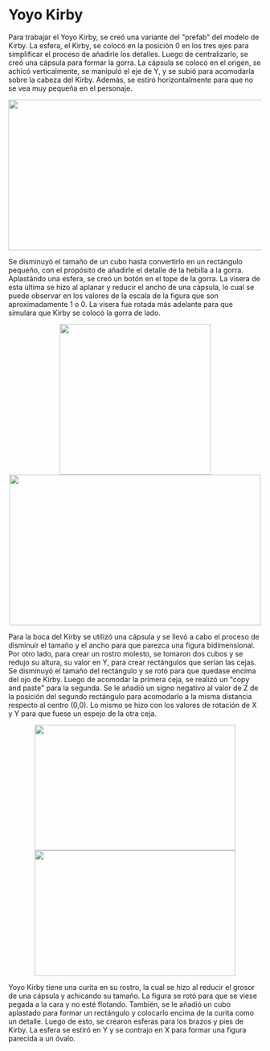# Yoyo Kirby

Para trabajar el Yoyo Kirby, se creó una variante del "prefab" del modelo de Kirby. La esfera, el Kirby, se colocó en la posición 0 en los tres ejes para simplificar el proceso de añadirle los detalles. Luego de centralizarlo, se creó una cápsula para formar la gorra. La cápsula se colocó en el origen, se achicó verticalmente, se manipuló el eje de Y, y se subió para acomodarla sobre la cabeza del Kirby. Además, se estiró horizontalmente para que no se vea muy pequeña en el personaje.

<p align="center">
   <img src="https://github.com/user-attachments/assets/e29cce5c-6661-4fbe-86fb-d1694a547fd8" height="300" width="600" />
</p>

Se disminuyó el tamaño de un cubo hasta convertirlo en un rectángulo pequeño, con el propósito de añadirle el detalle de la hebilla a la gorra. Aplastándo una esfera, se creó un botón en el tope de la gorra. La visera de esta última se hizo al aplanar y reducir el ancho de una cápsula, lo cual se puede observar en los valores de la escala de la figura que son aproximadamente 1 o 0. La visera fue rotada más adelante para que simulara que Kirby se colocó la gorra de lado.

<p align="center">
   <img src="https://github.com/user-attachments/assets/67aec6ff-6909-4a7e-bb0a-ab69c27840ba" height="300" width="300" />
   <img src="https://github.com/user-attachments/assets/24c7414e-30aa-4450-80da-21619a4b977a" height="300" width="500" />
</p>

Para la boca del Kirby se utilizó una cápsula y se llevó a cabo el proceso de disminuir el tamaño y el ancho para que parezca una figura bidimensional. Por otro lado, para crear un rostro molesto, se tomaron dos cubos y se redujo su altura, su valor en Y, para crear rectángulos que serían las cejas. Se disminuyó el tamaño del rectángulo y se rotó para que quedase encima del ojo de Kirby. Luego de acomodar la primera ceja, se realizó un "copy and paste" para la segunda. Se le añadió un signo negativo al valor de Z de la posición del segundo rectángulo para acomodarlo a la misma distancia respecto al centro (0,0). Lo mismo se hizo con los valores de rotación de X y Y para que fuese un espejo de la otra ceja. 

<p align="center">
   <img src="https://github.com/user-attachments/assets/7057265f-c832-4351-8cee-720b73c06c0b" height="250" width="400" />
   <img src="https://github.com/user-attachments/assets/9ae2c314-31e4-4ead-ae12-fd764a347599" height="250" width="400" />
</p>

Yoyo Kirby tiene una curita en su rostro, la cual se hizo al reducir el grosor de una cápsula y achicando su tamaño. La figura se rotó para que se viese pegada a la cara y no esté flotando. También, se le añadió un cubo aplastado para formar un rectángulo y colocarlo encima de la curita como un detalle. Luego de esto, se crearon esferas para los brazos y pies de Kirby. La esfera se estiró en Y y se contrajo en X para formar una figura parecida a un óvalo. 

